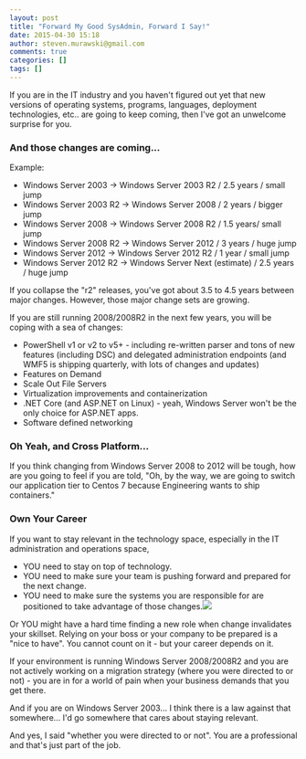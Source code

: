 ```yaml
---
layout: post
title: "Forward My Good SysAdmin, Forward I Say!"
date: 2015-04-30 15:18
author: steven.murawski@gmail.com
comments: true
categories: []
tags: []
---
```



If you are in the IT industry and you haven't figured out yet that new versions of operating systems, programs, languages, deployment technologies, etc.. are going to keep coming, then I've got an unwelcome surprise for you.




### And those changes are coming...





Example:




*   Windows Server 2003 -&gt; Windows Server 2003 R2 / 2.5 years / small jump
*   Windows Server 2003 R2 -&gt; Windows Server 2008 / 2 years / bigger jump
*   Windows Server 2008 -&gt; Windows Server 2008 R2 / 1.5 years/ small jump
*   Windows Server 2008 R2 -&gt; Windows Server 2012 / 3 years / huge jump
*   Windows Server 2012 -&gt; Windows Server 2012 R2 / 1 year / small jump
*   Windows Server 2012 R2 -&gt; Windows Server Next (estimate) / 2.5 years / huge jump



If you collapse the "r2" releases, you've got about 3.5 to 4.5 years between major changes. However, those major change sets are growing. 




If you are still running 2008/2008R2 in the next few years, you will be coping with a sea of changes:




*   PowerShell v1 or v2 to v5+ - including re-written parser and tons of new features (including DSC) and delegated administration endpoints (and WMF5 is shipping quarterly, with lots of changes and updates)
*   Features on Demand
*   Scale Out File Servers
*   Virtualization improvements and containerization
*   .NET Core (and ASP.NET on Linux) - yeah, Windows Server won't be the only choice for ASP.NET apps.
*   Software defined networking



### Oh Yeah, and Cross Platform...





If you think changing from Windows Server 2008 to 2012 will be tough, how are you going to feel if you are told, "Oh, by the way, we are going to switch our application tier to Centos 7 because Engineering wants to ship containers."




### Own Your Career





If you want to stay relevant in the technology space, especially in the IT administration and operations space, 




*   YOU need to stay on top of technology.
*   YOU need to make sure your team is pushing forward and prepared for the next change.
*   YOU need to make sure the systems you are responsible for are positioned to take advantage of those changes.<a href="http://dilbert.com/strip/2009-11-16">![](http://assets.amuniversal.com/881e98b06cbc01301d46001dd8b71c47)</a>

Or YOU might have a hard time finding a new role when change invalidates your skillset. Relying on your boss or your company to be prepared is a "nice to have".  You cannot count on it - but your career depends on it.


If your environment is running Windows Server 2008/2008R2 and you are not actively working on a migration strategy (where you were directed to or not) - you are in for a world of pain when your business demands that you get there.  


And if you are on Windows Server 2003... I think there is a law against that somewhere...  I'd go somewhere that cares about staying relevant.


And yes, I said "whether you were directed to or not".  You are a professional and that's just part of the job.

